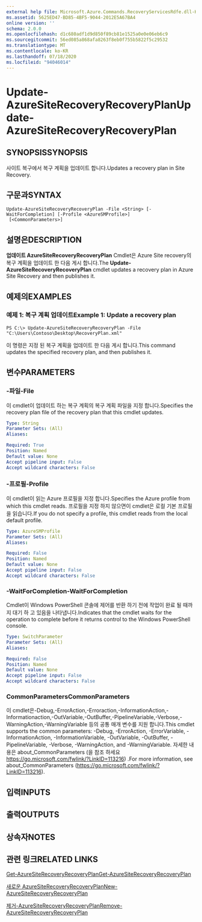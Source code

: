```yaml
---
external help file: Microsoft.Azure.Commands.RecoveryServicesRdfe.dll-Help.xml
ms.assetid: 5625ED47-BD85-4BF5-9044-2012E5A67BA4
online version: ''
schema: 2.0.0
ms.openlocfilehash: d1c680adf1d9d850f89cb81e1525a0e0e06eb6c9
ms.sourcegitcommit: 56ed085a868afa8263f8eb0f755b5822f5c29532
ms.translationtype: MT
ms.contentlocale: ko-KR
ms.lasthandoff: 07/18/2020
ms.locfileid: "94046014"
---
```

# <span data-ttu-id="d7f55-101">Update-AzureSiteRecoveryRecoveryPlan</span><span class="sxs-lookup"><span data-stu-id="d7f55-101">Update-AzureSiteRecoveryRecoveryPlan</span></span>

## <span data-ttu-id="d7f55-102">SYNOPSIS</span><span class="sxs-lookup"><span data-stu-id="d7f55-102">SYNOPSIS</span></span>
<span data-ttu-id="d7f55-103">사이트 복구에서 복구 계획을 업데이트 합니다.</span><span class="sxs-lookup"><span data-stu-id="d7f55-103">Updates a recovery plan in Site Recovery.</span></span>

## <span data-ttu-id="d7f55-104">구문과</span><span class="sxs-lookup"><span data-stu-id="d7f55-104">SYNTAX</span></span>

```
Update-AzureSiteRecoveryRecoveryPlan -File <String> [-WaitForCompletion] [-Profile <AzureSMProfile>]
 [<CommonParameters>]
```

## <span data-ttu-id="d7f55-105">설명은</span><span class="sxs-lookup"><span data-stu-id="d7f55-105">DESCRIPTION</span></span>
<span data-ttu-id="d7f55-106">**업데이트 AzureSiteRecoveryRecoveryPlan** Cmdlet은 Azure Site recovery의 복구 계획을 업데이트 한 다음 게시 합니다.</span><span class="sxs-lookup"><span data-stu-id="d7f55-106">The **Update-AzureSiteRecoveryRecoveryPlan** cmdlet updates a recovery plan in Azure Site Recovery and then publishes it.</span></span>

## <span data-ttu-id="d7f55-107">예제의</span><span class="sxs-lookup"><span data-stu-id="d7f55-107">EXAMPLES</span></span>

### <span data-ttu-id="d7f55-108">예제 1: 복구 계획 업데이트</span><span class="sxs-lookup"><span data-stu-id="d7f55-108">Example 1: Update a recovery plan</span></span>
```
PS C:\> Update-AzureSiteRecoveryRecoveryPlan -File "C:\Users\Contoso\Desktop\RecoveryPlan.xml"
```

<span data-ttu-id="d7f55-109">이 명령은 지정 된 복구 계획을 업데이트 한 다음 게시 합니다.</span><span class="sxs-lookup"><span data-stu-id="d7f55-109">This command updates the specified recovery plan, and then publishes it.</span></span>

## <span data-ttu-id="d7f55-110">변수</span><span class="sxs-lookup"><span data-stu-id="d7f55-110">PARAMETERS</span></span>

### <span data-ttu-id="d7f55-111">-파일</span><span class="sxs-lookup"><span data-stu-id="d7f55-111">-File</span></span>
<span data-ttu-id="d7f55-112">이 cmdlet이 업데이트 하는 복구 계획의 복구 계획 파일을 지정 합니다.</span><span class="sxs-lookup"><span data-stu-id="d7f55-112">Specifies the recovery plan file of the recovery plan that this cmdlet updates.</span></span>

```yaml
Type: String
Parameter Sets: (All)
Aliases: 

Required: True
Position: Named
Default value: None
Accept pipeline input: False
Accept wildcard characters: False
```

### <span data-ttu-id="d7f55-113">-프로필</span><span class="sxs-lookup"><span data-stu-id="d7f55-113">-Profile</span></span>
<span data-ttu-id="d7f55-114">이 cmdlet이 읽는 Azure 프로필을 지정 합니다.</span><span class="sxs-lookup"><span data-stu-id="d7f55-114">Specifies the Azure profile from which this cmdlet reads.</span></span>
<span data-ttu-id="d7f55-115">프로필을 지정 하지 않으면이 cmdlet은 로컬 기본 프로필을 읽습니다.</span><span class="sxs-lookup"><span data-stu-id="d7f55-115">If you do not specify a profile, this cmdlet reads from the local default profile.</span></span>

```yaml
Type: AzureSMProfile
Parameter Sets: (All)
Aliases: 

Required: False
Position: Named
Default value: None
Accept pipeline input: False
Accept wildcard characters: False
```

### <span data-ttu-id="d7f55-116">-WaitForCompletion</span><span class="sxs-lookup"><span data-stu-id="d7f55-116">-WaitForCompletion</span></span>
<span data-ttu-id="d7f55-117">Cmdlet이 Windows PowerShell 콘솔에 제어를 반환 하기 전에 작업이 완료 될 때까지 대기 하 고 있음을 나타냅니다.</span><span class="sxs-lookup"><span data-stu-id="d7f55-117">Indicates that the cmdlet waits for the operation to complete before it returns control to the Windows PowerShell console.</span></span>

```yaml
Type: SwitchParameter
Parameter Sets: (All)
Aliases: 

Required: False
Position: Named
Default value: None
Accept pipeline input: False
Accept wildcard characters: False
```

### <span data-ttu-id="d7f55-118">CommonParameters</span><span class="sxs-lookup"><span data-stu-id="d7f55-118">CommonParameters</span></span>
<span data-ttu-id="d7f55-119">이 cmdlet은-Debug,-ErrorAction,-Erroraction,-InformationAction,-Informationaction,-OutVariable,-OutBuffer,-PipelineVariable,-Verbose,-WarningAction,-WarningVariable 등의 공통 매개 변수를 지원 합니다.</span><span class="sxs-lookup"><span data-stu-id="d7f55-119">This cmdlet supports the common parameters: -Debug, -ErrorAction, -ErrorVariable, -InformationAction, -InformationVariable, -OutVariable, -OutBuffer, -PipelineVariable, -Verbose, -WarningAction, and -WarningVariable.</span></span> <span data-ttu-id="d7f55-120">자세한 내용은 about_CommonParameters (을 참조 하세요 https://go.microsoft.com/fwlink/?LinkID=113216) .</span><span class="sxs-lookup"><span data-stu-id="d7f55-120">For more information, see about_CommonParameters (https://go.microsoft.com/fwlink/?LinkID=113216).</span></span>

## <span data-ttu-id="d7f55-121">입력</span><span class="sxs-lookup"><span data-stu-id="d7f55-121">INPUTS</span></span>

## <span data-ttu-id="d7f55-122">출력</span><span class="sxs-lookup"><span data-stu-id="d7f55-122">OUTPUTS</span></span>

## <span data-ttu-id="d7f55-123">상속자</span><span class="sxs-lookup"><span data-stu-id="d7f55-123">NOTES</span></span>

## <span data-ttu-id="d7f55-124">관련 링크</span><span class="sxs-lookup"><span data-stu-id="d7f55-124">RELATED LINKS</span></span>

[<span data-ttu-id="d7f55-125">Get-AzureSiteRecoveryRecoveryPlan</span><span class="sxs-lookup"><span data-stu-id="d7f55-125">Get-AzureSiteRecoveryRecoveryPlan</span></span>](./Get-AzureSiteRecoveryRecoveryPlan.md)

[<span data-ttu-id="d7f55-126">새로운 AzureSiteRecoveryRecoveryPlan</span><span class="sxs-lookup"><span data-stu-id="d7f55-126">New-AzureSiteRecoveryRecoveryPlan</span></span>](./New-AzureSiteRecoveryRecoveryPlan.md)

[<span data-ttu-id="d7f55-127">제거-AzureSiteRecoveryRecoveryPlan</span><span class="sxs-lookup"><span data-stu-id="d7f55-127">Remove-AzureSiteRecoveryRecoveryPlan</span></span>](./Remove-AzureSiteRecoveryRecoveryPlan.md)


